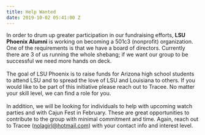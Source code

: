 ```yaml
---
title: Help Wanted
date: 2019-10-02 05:41:00 Z
---
```


In order to drum up greater participation in our fundraising efforts, **LSU Phoenix Alumni** is working on becoming a 501c3 (nonprofit) organization. One of the requirements is that we have a board of directors. Currently there are 3 of us running the whole shebang; if we want our group to be successful we need more hands on deck.  
<br>The goal of LSU Phoenix is to raise funds for Arizona high school students to attend LSU and to spread the love of LSU and Louisiana to others. If you would like to be part of this initiative please reach out to Tracee. No matter your skill level, we can find a role for you.  
<br>
In addition, we will be looking for individuals to help with upcoming watch parties and with Cajun Fest in February. These are great opportunities to contribute to the group with minimal commitment and time. Again, reach out to Tracee (nolagirl@hotmail.com) with your contact info and interest level.  